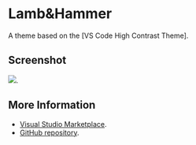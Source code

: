 # Lamb&Hammer

A theme based on the [VS Code High Contrast Theme].


## Screenshot
![](https://raw.githubusercontent.com/gerane/VSCodeThemes/master/gerane.Theme-Batman/screenshot.PNG).


## More Information
* [Visual Studio Marketplace](https://marketplace.visualstudio.com/items/gerane.Theme-Batman).
* [GitHub repository](https://github.com/gerane/VSCodeThemes).